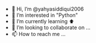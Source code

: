 - 👋 Hi, I’m @yahyasiddiqui2006
- 👀 I’m interested in   "Python"
- 🌱 I’m currently learning ⬆️
- 💞️ I’m looking to collaborate on ...
- 📫 How to reach me ...

<!---
yahyasiddiqui2006/yahyasiddiqui2006 is a ✨ special ✨ repository because its `README.md` (this file) appears on your GitHub profile.
You can click the Preview link to take a look at your changes.
--->
